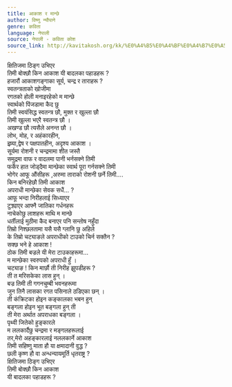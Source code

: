 ```yaml
---
title: आकाश र मान्छे
author: विष्णु न्यौपाने
genre: कविता
language: नेपाली
source: नेपाली - कविता कोश
source_link: http://kavitakosh.org/kk/%E0%A4%B5%E0%A4%BF%E0%A4%B7%E0%A5%8D%E0%A4%A3%E0%A5%81_%E0%A4%A8%E0%A5%8D%E0%A4%AF%E0%A5%8C%E0%A4%AA%E0%A4%BE%E0%A4%A8%E0%A5%87
---
```


क्षितिजमा ठिङ्ग उभिएर  
तिमी बोक्छौ किन आकाश यी बादलका पहाडहरू ?  
हजारौं आकाशगङ्गाका सूर्य, चन्द्र र ताराहरू ?  
स्वतन्त्रताको खोजीमा  
रगतको होली मनाइरहेको म मान्छे  
स्वार्थको पिंजडामा कैद छु  
तिमी स्वयंसिद्ध स्वतन्त्र छौ, मुक्त र खुल्ला छौ  
तिमी खुल्ला भएरै स्वतन्त्र छौ ।  
अखण्ड छौ त्यसैले अनन्त छौ ।  
लोभ, मोह, र अहंकारहीन,  
इष्र्या,द्वेष र पक्षपातहीन, अदृश्य आकाश ।  
सूर्यमा रोशनी र चन्द्रमामा शीत जस्तै  
समुद्रमा वाफ र वादलमा पानी भर्नसक्ने तिमी  
फर्केर हात जोड्दैमा मान्छेका स्वार्थ पूरा गर्नसक्ने तिमी  
भोगेर आफू औंसीहरू ,अरुमा ताराको रोशनी छर्ने तिमी....  
किन बनिरहेछौ तिमी आकाश  
अपराधी मान्छेका सेवक सधैं... ?  
आफू भन्दा निरीहलाई सिध्याएर  
टुक्र्याएर आफ्नै जातिका गर्धनहरू  
नाचेकोछु लाशहरू माथि म मान्छे  
धर्तीलाई मुठीमा कैद बनाएर पनि सन्तोष नहुँदा  
तिम्रो निश्छलतामा यसै यसै ग्लानि छु अहिले  
के तिम्रो चट्याङले अपराधीको टाउको चिर्न सक्तैन ?  
सक्छ भने हे आकाश !  
ठोक तिमी बज्रले यी मेरा टाउकाहरूमा...  
म मान्छेका स्वरुपको अपराधी हुँ ।  
चट्याङ ! किन मार्छौ ती निरीह झुपडीहरू ?  
ती त मरिसकेका लास हुन् ।  
बज्र तिमी ती गगनचुम्बी भवनहरूमा  
जुन तिनै लासका रगत पसिनाले ठडिएका छन् ।  
ती कंक्रिटका होइन कङ्कालका भबन हुन्  
बङ्गला होइन भूत बङ्गला हुन् ती  
ती मेरा अर्थात अपराधका बङ्गला ।  
पृथ्वी जितेको हुङ्कारले  
म ललकार्दैछु चन्द्रमा र मङ्गलहरूलाई  
तर,मेरो अहङ्कारलाई नललकार्ने आकाश  
तिमी सहिष्णु माता हौ या क्षमादानी वुद्ध ?  
छली कृष्ण हौ वा अन्धन्यायमूर्ति धृतराष्ट्र ?  
क्षितिजमा ठिङ्ग उभिएर  
तिमी बोक्छौ किन आकाश  
यी बादलका पहाडहरू ?
